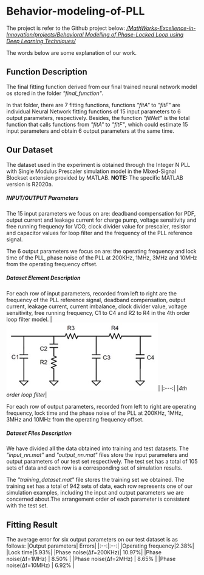 # Behavior-modeling-of-PLL
The project is refer to the Github project below:
[<i>/MathWorks-Excellence-in-Innovation/projects/Behavioral Modelling of Phase-Locked Loop using Deep Learning Techniques/</i>](https://github.com/mathworks/MathWorks-Excellence-in-Innovation/tree/main/projects/Behavioral%20Modelling%20of%20Phase-Locked%20Loop%20using%20Deep%20Learning%20Techniques)

The words below are some explanation of our work.


## Function Description
The final fitting function derived from our final trained neural network model os stored in the folder <i>"final_function"</i>.

In that folder, there are 7 fitting functions, functions <i>"fitA"</i> to <i>"fitF"</i> are individual Neural Network fitting functions of 15 input parameters to 6 output parameters, respectively. Besides, the function <i>"fitNet"</i> is the total function that calls functions from <i>"fitA"</i> to <i>"fitF"</i>, which could estimate 15 input parameters and obtain 6 output parameters at the same time.

## Our Dataset
The dataset used in the experiment is obtained through the Integer N PLL with Single Modulus Prescaler simulation model in the Mixed-Signal Blockset extension provided by MATLAB. 
**NOTE:** The specific MATLAB version is R2020a.

##### INPUT/OUTPUT Parameters
The 15 input parameters we focus on are: deadband compensation for PDF, output current and leakage current for charge pump, voltage sensitivity and free running frequency for VCO, clock divider value for prescaler, resistor and capacitor values for loop filter and the frequency of the PLL reference signal. 

The 6 output parameters we focus on are: the operating frequency and lock time of the PLL, phase noise of the PLL at 200KHz, 1MHz, 3MHz and 10MHz from the operating frequency offset.

##### Dataset Element Description
For each row of input parameters, recorded from left to right are the frequency of the PLL reference signal, deadband compensation, output current, leakage current, current imbalance, clock divider value, voltage sensitivity, free running frequency, C1 to C4 and R2 to R4 in the 4th order loop filter model. 
|![Loop Filter](loopfilter.JPG)|
|:---:|
|*4th order loop filter*|

For each row of output parameters, recorded from left to right are operating frequency, lock time and the phase noise of the PLL at 200KHz, 1MHz, 3MHz and 10MHz from the operating frequency offset. 

##### Dataset Files Description

We have divided all the data obtained into training and test datasets. The <i>"input_nn.mat"</i> and <i>"output_nn.mat"</i> files store the input parameters and output parameters of our test set respectively. The test set has a total of 105 sets of data and each row is a corresponding set of simulation results. 

The <i>"training_dataset.mat"</i> file stores the training set we obtained. The training set has a total of 942 sets of data, each row represents one of our simulation examples, including the input and output parameters we are concerned about.The arrangement order of each parameter is consistent with the test set. 

## Fitting Result
The average error for six output parameters on our test dataset is as follows:
|Output parameters| Errors|
|:--:|:--:|
|Operating frequency|2.38%|
|Lock time|5.93%|
|Phase noise(Δf=200KHz)|  10.97%|
|Phase noise(Δf=1MHz)  |  8.50% |
|Phase noise(Δf=2MHz)  |  8.65% |
|Phase noise(Δf=10MHz) |  6.92% |

[loopfilter]:data:image/jpeg
